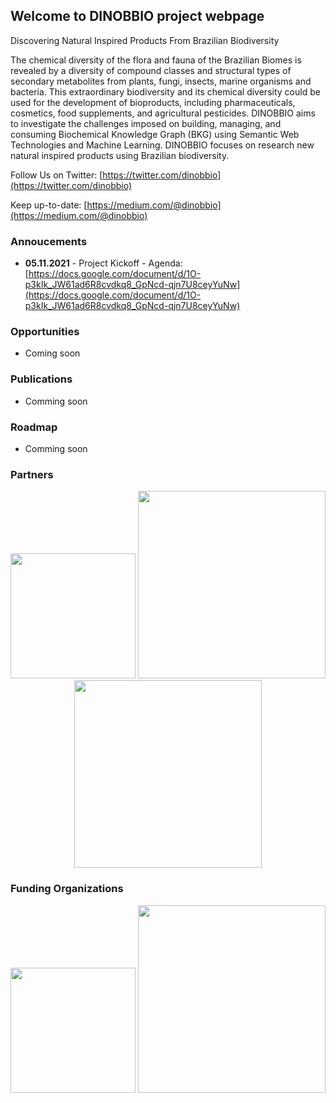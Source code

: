 ## Welcome to DINOBBIO project webpage

Discovering Natural Inspired Products From Brazilian Biodiversity

The chemical diversity of the flora and fauna of the Brazilian Biomes is revealed by a diversity of compound classes and structural types of secondary metabolites from plants, fungi, insects, marine organisms and bacteria. This extraordinary biodiversity and its chemical diversity could be used for the development of bioproducts, including pharmaceuticals, cosmetics, food supplements, and agricultural pesticides. DINOBBIO aims to investigate the challenges imposed on building, managing, and consuming Biochemical Knowledge Graph (BKG) using Semantic Web Technologies and Machine Learning. DINOBBIO focuses on research new natural inspired products using Brazilian biodiversity.

Follow Us on Twitter: [https://twitter.com/dinobbio](https://twitter.com/dinobbio)

Keep up-to-date: [https://medium.com/@dinobbio](https://medium.com/@dinobbio)

### Annoucements 

- **05.11.2021** - Project Kickoff  - Agenda: [https://docs.google.com/document/d/1O-p3kIk_JW61ad6R8cvdkq8_GpNcd-qjn7U8ceyYuNw](https://docs.google.com/document/d/1O-p3kIk_JW61ad6R8cvdkq8_GpNcd-qjn7U8ceyYuNw)

### Opportunities

- Coming soon

### Publications

- Comming soon

### Roadmap

- Comming soon



### Partners
  <p align="center">
    <img src="https://upload.wikimedia.org/wikipedia/de/thumb/1/16/HTWK-Logo.svg/1200px-HTWK-Logo.svg.png" width="200"/>
    <img src="https://www.combatblindness.org/wp-content/uploads/2017/02/university-of-sao-paulo-logo.jpg" width="300"/>
    <img src="https://upload.wikimedia.org/wikipedia/commons/thumb/0/0a/Logo_Unesp.svg/1200px-Logo_Unesp.svg.png" width="300"/>
  </p>

### Funding Organizations
<p align="center">
  <img src="https://www.tu-chemnitz.de/mathematik/part_dgl/projects/images/DFG_text_blue_458x202.jpg" width="200"/>
  <img src="https://icahdotorg.files.wordpress.com/2019/02/fapesp-1.jpg" width="300"/>
</p>
